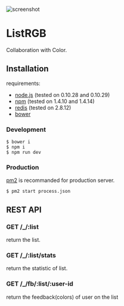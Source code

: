 ![screenshot](https://dl.dropboxusercontent.com/u/125794/listrgb-screenshot.png)

# ListRGB

Collaboration with Color.

## Installation

requirements:

 * [node.js](https://nodejs.org) (tested on 0.10.28 and 0.10.29)
 * [npm](https://www.npmjs.org) (tested on 1.4.10 and 1.4.14)
 * [redis](https://redis.io) (tested on 2.8.12)
 * [bower](https://bower.io)

### Development

```
$ bower i
$ npm i
$ npm run dev
```

### Production

[pm2](https://github.com/unitech/pm2) is recommanded for production server.

```
$ pm2 start process.json
```

## REST API

### GET /_/:list

return the list.

### GET /_/:list/stats

return the statistic of list.

### GET /_/fb/:list/:user-id

return the feedback(colors) of user on the list

